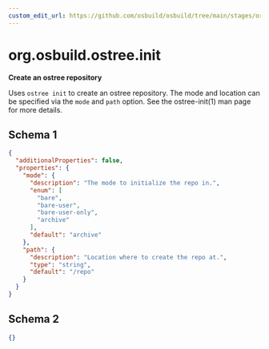 ```yaml
---
custom_edit_url: https://github.com/osbuild/osbuild/tree/main/stages/org.osbuild.ostree.init.meta.json
---
```

# org.osbuild.ostree.init
<!--
[//]: # ( DO NOT MODIFY THIS FILE! )
[//]: # ( This content is generated by `scripts/pull_osbuild_modules.py` )
[//]: # ( Rather change the source of this: https://github.com/osbuild/osbuild/tree/main/stages/org.osbuild.ostree.init.meta.json )
-->

**Create an ostree repository**

Uses `ostree init` to create an ostree repository. The
mode and location can be specified via the `mode` and
`path` option.
See the ostree-init(1) man page for more details.

## Schema 1

```json
{
  "additionalProperties": false,
  "properties": {
    "mode": {
      "description": "The mode to initialize the repo in.",
      "enum": [
        "bare",
        "bare-user",
        "bare-user-only",
        "archive"
      ],
      "default": "archive"
    },
    "path": {
      "description": "Location where to create the repo at.",
      "type": "string",
      "default": "/repo"
    }
  }
}
```

## Schema 2

```json
{}
```
